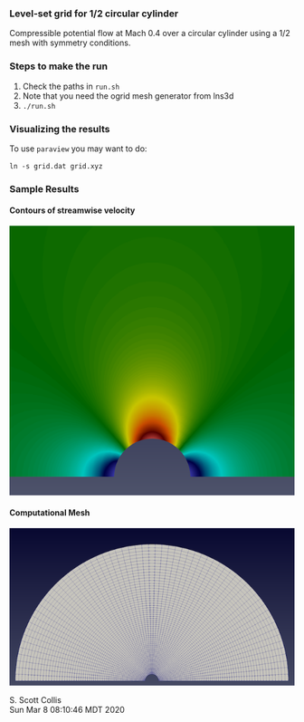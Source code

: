 ### Level-set grid for 1/2 circular cylinder

Compressible potential flow at Mach 0.4 over a circular cylinder using a 
1/2 mesh with symmetry conditions.

### Steps to make the run
1. Check the paths in `run.sh`
2. Note that you need the ogrid mesh generator from lns3d
3. `./run.sh`

### Visualizing the results

To use `paraview` you may want to do:

    ln -s grid.dat grid.xyz

### Sample Results

#### Contours of streamwise velocity

![Streamwise velocity](https://github.com/sscollis/npot/blob/master/test/cyl/u.png)

#### Computational Mesh

![Mesh](https://github.com/sscollis/npot/blob/master/test/cyl/mesh.png)

S. Scott Collis\
Sun Mar  8 08:10:46 MDT 2020
